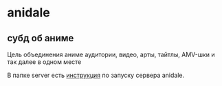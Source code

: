 # anidale

## субд об аниме

Цель объединения аниме аудитории, видео, арты, тайтлы, AMV-шки и так далее в одном месте

В папке server есть [инструкция](server/README.md) по запуску сервера anidale.
